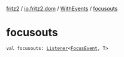 [fritz2](../../index.md) / [io.fritz2.dom](../index.md) / [WithEvents](index.md) / [focusouts](./focusouts.md)

# focusouts

`val focusouts: `[`Listener`](../-listener/index.md)`<`[`FocusEvent`](https://kotlinlang.org/api/latest/jvm/stdlib/org.w3c.dom.events/-focus-event/index.html)`, T>`